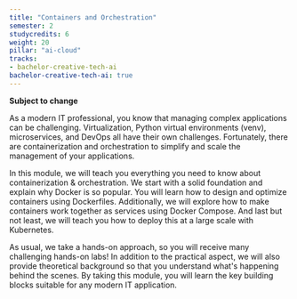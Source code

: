 ```yaml
---
title: "Containers and Orchestration"
semester: 2
studycredits: 6
weight: 20
pillar: "ai-cloud"
tracks:
- bachelor-creative-tech-ai
bachelor-creative-tech-ai: true
---
```


**Subject to change**

As a modern IT professional, you know that managing complex applications can be challenging. Virtualization, Python virtual environments (venv), microservices, and DevOps all have their own challenges. Fortunately, there are containerization and orchestration to simplify and scale the management of your applications.

In this module, we will teach you everything you need to know about containerization & orchestration. We start with a solid foundation and explain why Docker is so popular. You will learn how to design and optimize containers using Dockerfiles. Additionally, we will explore how to make containers work together as services using Docker Compose. And last but not least, we will teach you how to deploy this at a large scale with Kubernetes.

As usual, we take a hands-on approach, so you will receive many challenging hands-on labs! In addition to the practical aspect, we will also provide theoretical background so that you understand what's happening behind the scenes. By taking this module, you will learn the key building blocks suitable for any modern IT application.
